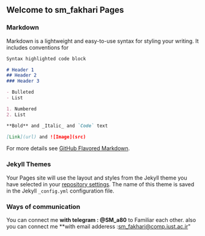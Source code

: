 ## Welcome to sm_fakhari Pages



### Markdown

Markdown is a lightweight and easy-to-use syntax for styling your writing. It includes conventions for

```markdown
Syntax highlighted code block

# Header 1
## Header 2
### Header 3

- Bulleted
- List

1. Numbered
2. List

**Bold** and _Italic_ and `Code` text

[Link](url) and ![Image](src)
```

For more details see [GitHub Flavored Markdown](https://guides.github.com/features/mastering-markdown/).

### Jekyll Themes

Your Pages site will use the layout and styles from the Jekyll theme you have selected in your [repository settings](https://github.com/smafakhari2001/sm_webpage/settings). The name of this theme is saved in the Jekyll `_config.yml` configuration file.

### Ways of communication
You can connect me **with telegram : @SM_a80**  to Familiar each other.
also you can connect me **with email adderess :sm_fakhari@comp.iust.ac.ir"
